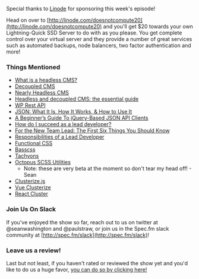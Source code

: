 Special thanks to [Linode](http://linode.com/doesnotcompute20) for sponsoring this week's episode!

Head on over to [http://linode.com/doesnotcompute20](http://linode.com/doesnotcompute20) and you'll get $20 towards your own Lightning-Quick SSD Server to do with as you please. You get complete control over your virtual server and they provide a number of great services such as automated backups, node balancers, two factor authentication and more!

### Things Mentioned

* [What is a headless CMS?](https://css-tricks.com/what-is-a-headless-cms/)
* [Decoupled CMS](https://pantheon.io/decoupled-cms)
* [Nearly Headless CMS](http://alistapart.com/column/nearly-headless-cms)
* [Headless and decoupled CMS: the essential guide](https://www.contentful.com/r/knowledgebase/headless-and-decoupled-cms/)
* [WP Rest API](http://wp-api.org/)
* [JSON: What It Is, How It Works, & How to Use It](http://www.copterlabs.com/json-what-it-is-how-it-works-how-to-use-it/)
* [A Beginner’s Guide To jQuery-Based JSON API Clients](https://www.smashingmagazine.com/2012/02/beginners-guide-jquery-based-json-api-clients/) 
* [How do I succeed as a lead developer?](http://programmers.stackexchange.com/questions/76481/how-do-i-succeed-as-a-lead-developer)
* [For the New Team Lead: The First Six Things You Should Know](http://blog.smartbear.com/sqc/for-the-new-team-lead-the-first-six-things-you-should-know)
* [Responsibilities of a Lead Developer](http://blog.robbowley.net/responsibilities-of-a-lead-developer/)
* [Functional CSS](http://jon.gold/2015/07/functional-css/)
* [Basscss](http://www.basscss.com/)
* [Tachyons](http://tachyons.io/)
* [Octopus SCSS Utilities](https://github.com/octopuscreative/scss-util)
	* Note: these are very beta at the moment so don't tear my head off! - Sean
* [Clusterize.js](https://nexts.github.io/Clusterize.js/)
* [Vue Clusterize](https://github.com/paulpflug/vue-clusterize)
* [React Cluster](https://github.com/ayrton/react-cluster)

### Join Us On Slack

If you've enjoyed the show so far, reach out to us on twitter at @seanwashington and @paulstraw, or join us in the Spec.fm slack community at [http://spec.fm/slack](http://spec.fm/slack)!

### Leave us a review!

Last but not least, if you haven't rated or reviewed the show yet and you'd like to do us a huge favor, [you can do so by clicking here!](https://itunes.apple.com/us/podcast/does-not-compute/id1048731980?mt=2)
